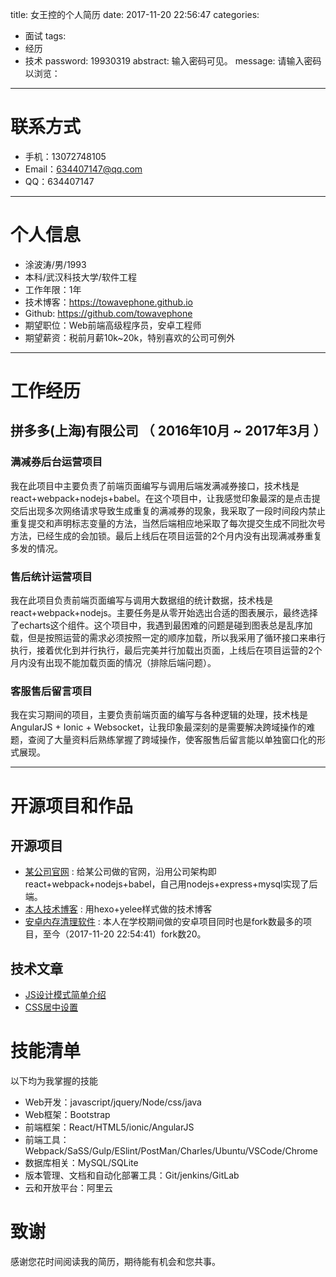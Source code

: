 title: 女王控的个人简历
date: 2017-11-20 22:56:47
categories:
- 面试
tags:
- 经历
- 技术
password: 19930319
abstract: 输入密码可见。
message: 请输入密码以浏览：
---

# 联系方式
- 手机：13072748105 
- Email：634407147@qq.com
- QQ：634407147
---
# 个人信息

 - 涂波涛/男/1993 
 - 本科/武汉科技大学/软件工程
 - 工作年限：1年
 - 技术博客：https://towavephone.github.io
 - Github: https://github.com/towavephone
 - 期望职位：Web前端高级程序员，安卓工程师
 - 期望薪资：税前月薪10k~20k，特别喜欢的公司可例外
---
<!-- more -->
# 工作经历
## 拼多多(上海)有限公司 （ 2016年10月 ~ 2017年3月 ）
### 满减券后台运营项目 
我在此项目中主要负责了前端页面编写与调用后端发满减券接口，技术栈是react+webpack+nodejs+babel。在这个项目中，让我感觉印象最深的是点击提交后出现多次网络请求导致生成重复的满减券的现象，我采取了一段时间段内禁止重复提交和声明标志变量的方法，当然后端相应地采取了每次提交生成不同批次号方法，已经生成的会加锁。最后上线后在项目运营的2个月内没有出现满减券重复多发的情况。


### 售后统计运营项目 
我在此项目负责前端页面编写与调用大数据组的统计数据，技术栈是react+webpack+nodejs。主要任务是从零开始选出合适的图表展示，最终选择了echarts这个组件。这个项目中，我遇到最困难的问题是碰到图表总是乱序加载，但是按照运营的需求必须按照一定的顺序加载，所以我采用了循环接口来串行执行，接着优化到并行执行，最后完美并行加载出页面，上线后在项目运营的2个月内没有出现不能加载页面的情况（排除后端问题）。


### 客服售后留言项目
我在实习期间的项目，主要负责前端页面的编写与各种逻辑的处理，技术栈是AngularJS + Ionic + Websocket，让我印象最深刻的是需要解决跨域操作的难题，查阅了大量资料后熟练掌握了跨域操作，使客服售后留言能以单独窗口化的形式展现。

---

# 开源项目和作品
## 开源项目
 - [某公司官网](https://github.com/towavephone/MD-Front-End) : 给某公司做的官网，沿用公司架构即react+webpack+nodejs+babel，自己用nodejs+express+mysql实现了后端。
 - [本人技术博客](https://github.com/towavephone/TowavePhoneBlog) : 用hexo+yelee样式做的技术博客
 - [安卓内存清理软件](https://github.com/towavephone/MemoryCleaner) : 本人在学校期间做的安卓项目同时也是fork数最多的项目，至今（2017-11-20 22:54:41）fork数20。
 
## 技术文章
 - [JS设计模式简单介绍](https://towavephone.github.io/2017/11/16/JS%E8%AE%BE%E8%AE%A1%E6%A8%A1%E5%BC%8F/)
 - [CSS居中设置](https://towavephone.github.io/2017/11/20/css%E5%B1%85%E4%B8%AD%E8%AE%BE%E7%BD%AE/)

# 技能清单

以下均为我掌握的技能

- Web开发：javascript/jquery/Node/css/java
- Web框架：Bootstrap
- 前端框架：React/HTML5/ionic/AngularJS
- 前端工具：Webpack/SaSS/Gulp/ESlint/PostMan/Charles/Ubuntu/VSCode/Chrome
- 数据库相关：MySQL/SQLite
- 版本管理、文档和自动化部署工具：Git/jenkins/GitLab
- 云和开放平台：阿里云

# 致谢
感谢您花时间阅读我的简历，期待能有机会和您共事。